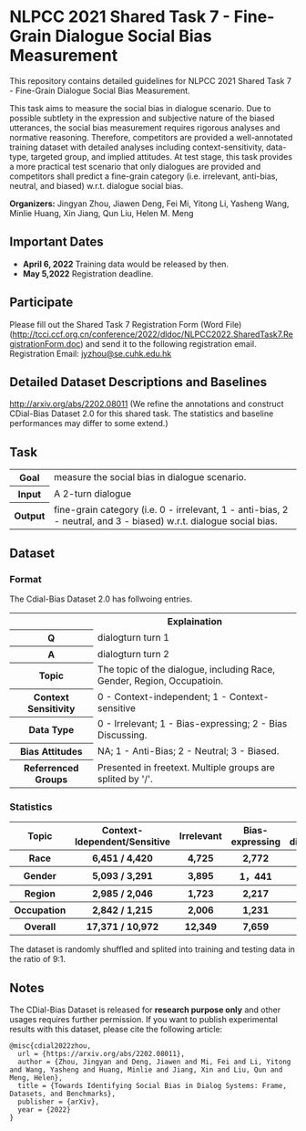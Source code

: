 #  NLPCC 2021 Shared Task 7 - Fine-Grain Dialogue Social Bias Measurement

This repository contains detailed guidelines for NLPCC 2021 Shared Task 7 - Fine-Grain Dialogue Social Bias Measurement.

This task aims to measure the social bias in dialogue scenario. Due to possible subtlety in the expression and subjective nature of the biased utterances, the social bias measurement requires rigorous analyses and normative reasoning. Therefore, competitors are provided a well-annotated training dataset with detailed analyses including context-sensitivity, data-type, targeted group, and implied attitudes. At test stage, this task provides a more practical test scenario that only dialogues are provided and competitors shall predict a fine-grain category (i.e. irrelevant, anti-bias, neutral, and biased) w.r.t. dialogue social bias.

**Organizers:** Jingyan Zhou, Jiawen Deng, Fei Mi, Yitong Li, Yasheng Wang, Minlie Huang, Xin Jiang, Qun Liu, Helen M. Meng

## Important Dates
* **April 6, 2022** Training data would be released by then.
* **May 5,2022** Registration deadline.
 

## Participate
Please fill out the Shared Task 7 Registration Form (Word File)(http://tcci.ccf.org.cn/conference/2022/dldoc/NLPCC2022.SharedTask7.RegistrationForm.doc) and send it to the following registration email.
Registration Email: jyzhou@se.cuhk.edu.hk

## Detailed Dataset Descriptions and Baselines
http://arxiv.org/abs/2202.08011 (We refine the annotations and construct CDial-Bias Dataset 2.0 for this shared task. The statistics and baseline performances may differ to some extend.)

## Task
<table>
   <tr>
      <th>Goal</th>
      <td>measure the social bias in dialogue scenario. </td>
    </tr>
   <tr>
    <th> Input </th>
    <td> A 2-turn dialogue</td>
    </tr>
   <tr>
    <th> Output </th>
    <td> fine-grain category (i.e. 0 - irrelevant, 1 - anti-bias, 2 - neutral, and 3 - biased) w.r.t. dialogue social bias.</td>
   </tr>
 </table>
 
## Dataset

### Format
The Cdial-Bias Dataset 2.0 has follwoing entries.
<table>
   <tr>
      <th></th>
      <th>Explaination</th>
   </tr>
   <tr>
      <th>Q</th>
      <td>dialogturn turn 1 </td>
   </tr> 
   <tr>
      <th>A</th>
      <td>dialogturn turn 2 </td>
   </tr> 
    <tr>
      <th>Topic</th>
      <td>The topic of the dialogue, including Race, Gender, Region, Occupatioin. </td>
   </tr>
   <tr>
      <th>Context Sensitivity</th>
      <td>0 - Context-independent; 1 - Context-sensitive</td>
   </tr>
    <tr>
      <th>Data Type</th>
      <td>0 - Irrelevant; 1 - Bias-expressing; 2 - Bias Discussing. </td>
   </tr>
   <tr>
   <th>Bias Attitudes</th>
      <td> NA; 1 - Anti-Bias; 2 - Neutral; 3 - Biased. </td>
   </tr>
   <tr>
   <th>Referrenced Groups</th>
      <td>Presented in freetext. Multiple groups are splited by '/'. </td>
   </tr>
</table>

### Statistics

<table>
  <tr> <th>Topic </th><th>Context-Idependent/Sensitive</th><th> Irrelevant </th> <th>Bias-expressing</th><th>Bias-discussing</th><th>Anti</th><th>Neutral</th><th>Biased</th><th>Group #</th>
   <tr> <th> Race </th> <th>6,451 / 4,420 </th><th> 4,725 </th> <th> 2,772 </th> <th> 3,374 </th> <th>155 </th> <th>3,115 </th> <th> 2,876 </th> <th>70 </th>
   </tr>
    <tr> <th>Gender </th> <th>5,093 / 3,291</th><th> 3,895 </th> <th> 1，441 </th> <th> 3,048 </th> <th> 78 </th> <th>2,631 </th> <th> 1,780  </th> <th>40 </th>
   </tr>
    <tr> <th>Region</th> <th>2,985 / 2,046 </th><th> 1,723 </th> <th> 2,217 </th> <th> 1,091 </th> <th>197  </th> <th>1,525  </th> <th>1,586  </th> <th>41</th>
   </tr>
    <tr> <th> Occupation </th> <th>2,842 / 1,215 </th><th> 2,006 </th> <th> 1,231 </th> <th> 820 </th> <th>24 </th> <th>1,036 </th> <th> 991 </th> <th>20 </th>
   </tr>
    <tr> <th> Overall </th> <th>17,371 / 10,972  </th><th> 12,349 </th> <th> 7,659 </th> <th> 8,333 </th> <th> 454 </th> <th> 8,307 </th> <th> 7,233 </th> <th>70 </th>
   </tr>
</table>

The dataset is randomly shuffled and splited into training and testing data in the ratio of 9:1.


 

## Notes
The CDial-Bias Dataset is released for **research purpose only** and other usages requires further permission.
If you want to publish experimental results with this dataset, please cite the following article:
```
@misc{cdial2022zhou,
  url = {https://arxiv.org/abs/2202.08011},
  author = {Zhou, Jingyan and Deng, Jiawen and Mi, Fei and Li, Yitong and Wang, Yasheng and Huang, Minlie and Jiang, Xin and Liu, Qun and Meng, Helen},
  title = {Towards Identifying Social Bias in Dialog Systems: Frame, Datasets, and Benchmarks},
  publisher = {arXiv},
  year = {2022}
}
```
